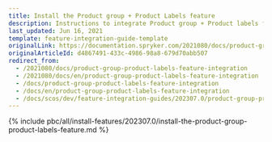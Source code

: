 ```yaml
---
title: Install the Product group + Product Labels feature
description: Instructions to integrate Product group + Product labels feature into a Spryker project.
last_updated: Jun 16, 2021
template: feature-integration-guide-template
originalLink: https://documentation.spryker.com/2021080/docs/product-group-product-labels-feature-integration
originalArticleId: d4867491-433c-4986-98a8-679d70abb507
redirect_from:
  - /2021080/docs/product-group-product-labels-feature-integration
  - /2021080/docs/en/product-group-product-labels-feature-integration
  - /docs/product-group-product-labels-feature-integration
  - /docs/en/product-group-product-labels-feature-integration
  - /docs/scos/dev/feature-integration-guides/202307.0/product-group-product-labels-feature-integration.html
---
```


{% include pbc/all/install-features/202307.0/install-the-product-group-product-labels-feature.md %} <!-- To edit, see /_includes/pbc/all/install-features/202307.0/install-the-product-group-product-labels-feature.md -->
